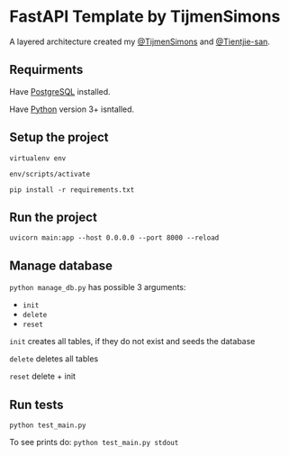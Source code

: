 # FastAPI Template by TijmenSimons

A layered architecture created my [@TijmenSimons](https://github.com/TijmenSimons/) and [@Tientjie-san](https://github.com/tientjie-san/).

## Requirments

Have [PostgreSQL](https://www.postgresql.org/download/) installed.

Have [Python](https://www.python.org/downloads/) version 3+ isntalled.

## Setup the project

`virtualenv env`

`env/scripts/activate`

`pip install -r requirements.txt`

## Run the project

`uvicorn main:app --host 0.0.0.0 --port 8000 --reload`

## Manage database

`python manage_db.py` has possible 3 arguments:

- `init`
- `delete`
- `reset`

`init` creates all tables, if they do not exist and seeds the database

`delete` deletes all tables

`reset` delete + init

## Run tests

`python test_main.py`

To see prints do: `python test_main.py stdout`
